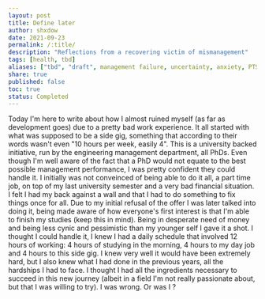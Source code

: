 ```yaml
---
layout: post
title: Define later
author: shxdow
date: 2021-09-23
permalink: /:title/
description: "Reflections from a recovering victim of mismanagement"
tags: [health, tbd]
aliases: ["tbd", "draft", management failure, uncertainty, anxiety, PTSD, depression, overwork, burnout]
share: true
published: false
toc: true
status: Completed
---
```


Today I'm here to write about how I almost ruined myself (as far as
development goes) due to a pretty bad work experience. It all started
with what was supposed to be a side gig, something that according to
their words wasn't even "10 hours per week, easily 4". This is a
university backed initiative, run by the engineering management
department, all PhDs. Even though I'm well aware of the fact that a
PhD would not equate to the best possible management performance, I
was pretty confident they could handle it.  I initially was not
conveinced of being able to do it all, a part time job, on top of my
last university semester and a very bad financial situation. I felt I
had my back against a wall and that I had to do something to fix
things once for all. Due to my initial refusal of the offer I was
later talked into  doing it, being made aware of how everyone's first
interest is that I'm able to finish my studies (keep this in mind).
Being in desperate need of money and being less cynic and pessimistic
than my younger self I gave it a shot. I thought I could handle it, I
knew I had a daily schedule that involved 12 hours of working: 4 hours
of studying in the morning, 4 hours to my day job and 4 hours to this
side gig. I knew very well it would have been extremely hard, but I
also knew what I had done in the previous years, all the hardships I
had to face. I thought I had all the ingredients necessary to succeed
in this new journey (albeit in a field I'm not really passionate
about, but that I was willing to try). I was wrong. Or was I ?
